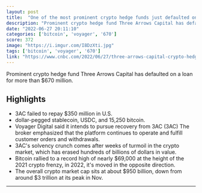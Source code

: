 ```yaml
---
layout: post
title:  "One of the most prominent crypto hedge funds just defaulted on a $670 million loan"
description: "Prominent crypto hedge fund Three Arrows Capital has defaulted on a loan for more than $670 million."
date: "2022-06-27 20:11:10"
categories: ['bitcoin', 'voyager', '670']
score: 372
image: "https://i.imgur.com/I8DzXti.jpg"
tags: ['bitcoin', 'voyager', '670']
link: "https://www.cnbc.com/2022/06/27/three-arrows-capital-crypto-hedge-fund-defaults-on-voyager-loan.html"
---
```


Prominent crypto hedge fund Three Arrows Capital has defaulted on a loan for more than $670 million.

## Highlights

- 3AC failed to repay $350 million in U.S.
- dollar-pegged stablecoin, USDC, and 15,250 bitcoin.
- Voyager Digital said it intends to pursue recovery from 3AC (3AC) The broker emphasized that the platform continues to operate and fulfill customer orders and withdrawals.
- 3AC's solvency crunch comes after weeks of turmoil in the crypto market, which has erased hundreds of billions of dollars in value.
- Bitcoin rallied to a record high of nearly $69,000 at the height of the 2021 crypto frenzy, in 2022, it's moved in the opposite direction.
- The overall crypto market cap sits at about $950 billion, down from around $3 trillion at its peak in Nov.

---
